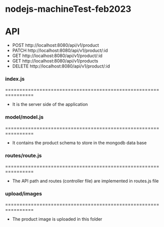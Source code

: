 # nodejs-machineTest-feb2023

API
================================================================
- POST http://localhost:8080/api/v1/product 
- PATCH http://localhost:8080/api/v1/product/:id
- GET http://localhost:8080/api/v1/product/:id
- GET  http://localhost:8080/api/v1/products
- DELETE  http://localhost:8080/api/v1/product/:id

### index.js
================================================================
- It is the server side of the application

### model/model.js
================================================================
- It contains the product schema to store in the mongodb data base

### routes/route.js
================================================================
- The API path and routes (controller file) are implemented in routes.js file 

### upload/images
================================================================
- The product image is uploaded in this folder
